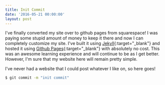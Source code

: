 ```yaml
---
title: Init Commit
date: '2016-05-21 00:00:00'
layout: post
---
```


I've finally converted my site over to github pages from squarespace! I was paying some stupid amount of money to keep it there and now I can completely customize my site. I've built it using [Jekyll](http://jekyllrb.com/){:target="_blank"} and hosted it using [Github Pages](https://pages.github.com/){:target="_blank"} with absolutely no cost. This was an awesome learning experience and will continue to be as I get better. However, I'm sure that my website here will remain pretty simple.

I've never had a website that I could post whatever I like on, so here goes!

```bash
$ git commit -m "init commit"
```